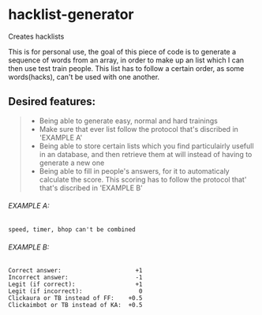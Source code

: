 # hacklist-generator
 Creates hacklists

This is for personal use, the goal of this piece of code is to generate a sequence of words from an array, in order to make up an list which I can then use test train people.
This list has to follow a certain order, as some words(hacks), can't be used with one another.

## Desired features:
> - Being able to generate easy, normal and hard trainings
> - Make sure that ever list follow the protocol that's discribed in 'EXAMPLE A'
> - Being able to store certain lists which you find particulairly usefull in an database, and then retrieve them at will instead of having to generate a new one
> - Being able to fill in people's answers, for it to automaticaly calculate the score. This scoring has to follow the protocol that' that's discribed in 'EXAMPLE B'

###### EXAMPLE A:
```
speed, timer, bhop can't be combined
```

###### EXAMPLE B:
```
Correct answer:                     +1
Incorrect answer:                   -1
Legit (if correct):                 +1
Legit (if incorrect):                0
Clickaura or TB instead of FF:    +0.5
Clickaimbot or TB instead of KA:  +0.5
```

